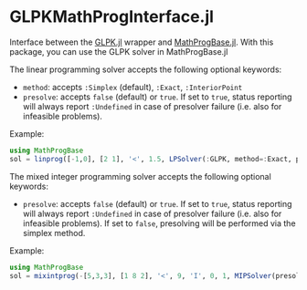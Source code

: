 GLPKMathProgInterface.jl
========================

Interface between the [GLPK.jl] wrapper and [MathProgBase.jl].
With this package, you can use the GLPK solver in MathProgBase.jl

The linear programming solver accepts the following optional
keywords:

 * `method`: accepts `:Simplex` (default), `:Exact`, `:InteriorPoint`
 * `presolve`: accepts `false` (default) or `true`. If set to `true`,
    status reporting will always report `:Undefined` in case of
    presolver failure (i.e. also for infeasible problems).

Example:

```Julia
using MathProgBase
sol = linprog([-1,0], [2 1], '<', 1.5, LPSolver(:GLPK, method=:Exact, presolve=true)
```

The mixed integer programming solver accepts the following optional
keywords:

 * `presolve`: accepts `false` (default) or `true`. If set to `true`,
    status reporting will always report `:Undefined` in case of
    presolver failure (i.e. also for infeasible problems). If set
    to `false`, presolving will be performed via the simplex method.

Example:

```Julia
using MathProgBase
sol = mixintprog(-[5,3,3], [1 8 2], '<', 9, 'I', 0, 1, MIPSolver(presolve=true))
```

[GLPK.jl]: https://github.com/carlobaldassi/GLPK.jl
[MathProgBase.jl]: https://github.com/JuliaOpt/MathProgBase.jl
